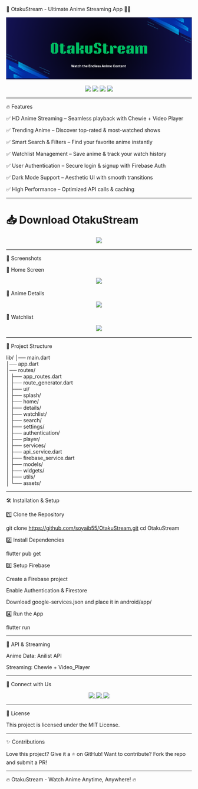 🎌 OtakuStream - Ultimate Anime Streaming App 🎥🔥

<p align="center">
  <img src="https://raw.githubusercontent.com/shogan55/OtakuStream/main/assets/OtakuStream_20250327_181011_0000.png" width="700px" alt="OtakuStream Banner">
</p>  

<p align="center">
  <img src="https://img.shields.io/github/stars/shogan55/OtakuStream?style=for-the-badge&color=ffcc00&logo=github">
  <img src="https://img.shields.io/github/forks/shogan55/OtakuStream?style=for-the-badge&color=ff5733&logo=repo-forked">
  <img src="https://img.shields.io/github/issues/shogan55/OtakuStream?style=for-the-badge&color=ff0000&logo=bug">
  <a href="https://github.com/shogan55/OtakuStream/blob/main/LICENSE">
    <img src="https://img.shields.io/github/license/shogan55/OtakuStream?style=for-the-badge&color=008000&logo=law">
  </a>
</p>
 

---


🔥 Features

✅ HD Anime Streaming – Seamless playback with Chewie + Video Player

✅ Trending Anime – Discover top-rated & most-watched shows

✅ Smart Search & Filters – Find your favorite anime instantly

✅ Watchlist Management – Save anime & track your watch history

✅ User Authentication – Secure login & signup with Firebase Auth

✅ Dark Mode Support – Aesthetic UI with smooth transitions

✅ High Performance – Optimized API calls & caching



---

# **📥 Download OtakuStream**

<p align="center">
  <a href="https://your-download-link.com">
    <img src="https://img.shields.io/badge/Download-OtakuStream-blue?style=for-the-badge&logo=google-drive">
  </a>
</p>  



---

🎨 Screenshots

📌 Home Screen

<p align="center">
  <img src="https://raw.githubusercontent.com/shogan55/OtakuStream/main/assets/Home.png" width="300px">
</p>  📌 Anime Details

<p align="center">
  <img src="https://your-image-url.com" width="300px">
</p>  📌 Watchlist

<p align="center">
  <img src="https://your-image-url.com" width="300px">
</p>


---

📂 Project Structure

lib/
│── main.dart                        
│── app.dart                          
│── routes/                          
│    ├── app_routes.dart             
│    ├── route_generator.dart       
│
├── ui/                             
│    ├── splash/                    
│    ├── home/                      
│    ├── details/                   
│    ├── watchlist/                 
│    ├── search/                    
│    ├── settings/                   
│    ├── authentication/             
│    ├── player/                     
│
├── services/                        
│    ├── api_service.dart            
│    ├── firebase_service.dart       
│
├── models/                          
│
├── widgets/                  
│
├── utils/                           
│
└── assets/


---

🛠 Installation & Setup

1️⃣ Clone the Repository

git clone https://github.com/soyaib55/OtakuStream.git cd OtakuStream

2️⃣ Install Dependencies

   flutter pub get

3️⃣ Setup Firebase

   Create a Firebase project

   Enable Authentication & Firestore

   Download google-services.json and place it in android/app/


4️⃣ Run the App

flutter run


---

📡 API & Streaming

Anime Data: Anilist API

Streaming: Chewie + Video_Player


---

🔗 Connect with Us

<p align="center">
  <a href="https://www.otakustream.com">
    <img src="https://img.shields.io/badge/Website-OtakuStream-blue?style=for-the-badge&logo=google-chrome">
  </a>
  <a href="https://twitter.com/OtakuStreamApp">
    <img src="https://img.shields.io/badge/Twitter-@OtakuStreamApp-blue?style=for-the-badge&logo=twitter">
  </a>
  <a href="https://instagram.com/OtakuStreamApp">
    <img src="https://img.shields.io/badge/Instagram-@OtakuStreamApp-orange?style=for-the-badge&logo=instagram">
  </a>
</p>  


---

📜 License

This project is licensed under the MIT License.


---

✨ Contributions

Love this project? Give it a ⭐ on GitHub!
Want to contribute? Fork the repo and submit a PR!



---

🔥 OtakuStream - Watch Anime Anytime, Anywhere! 🔥


